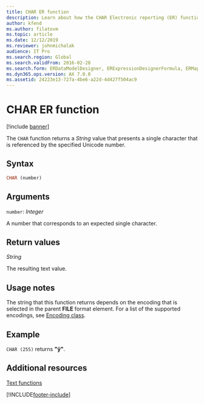 ```yaml
---
title: CHAR ER function
description: Learn about how the CHAR Electronic reporting (ER) function is used, including syntax strings, arguments, return values, usage notes, and examples.
author: kfend
ms.author: filatovm
ms.topic: article
ms.date: 12/12/2019
ms.reviewer: johnmichalak
audience: IT Pro
ms.search.region: Global
ms.search.validFrom: 2016-02-28
ms.search.form: ERDataModelDesigner, ERExpressionDesignerFormula, ERMappedFormatDesigner, ERModelMappingDesigner
ms.dyn365.ops.version: AX 7.0.0
ms.assetid: 24223e13-727a-4be6-a22d-4d427f504ac9
---
```


# CHAR ER function

[!include [banner](../includes/banner.md)]

The `CHAR` function returns a *String* value that presents a single character that is referenced by the specified Unicode number.

## Syntax

```vb
CHAR (number)
```

## Arguments

`number`: *Integer*

A number that corresponds to an expected single character.

## Return values

*String*

The resulting text value.

## Usage notes

The string that this function returns depends on the encoding that is selected in the parent **FILE** format element. For a list of the supported encodings, see [Encoding class](/dotnet/api/system.text.encoding).

## Example

`CHAR (255)` returns **"ÿ"**.

## Additional resources

[Text functions](er-functions-category-text.md)


[!INCLUDE[footer-include](../../../includes/footer-banner.md)]
